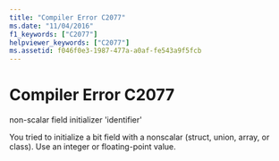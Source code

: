 ```yaml
---
title: "Compiler Error C2077"
ms.date: "11/04/2016"
f1_keywords: ["C2077"]
helpviewer_keywords: ["C2077"]
ms.assetid: f046f0e3-1987-477a-a0af-fe543a9f5fcb
---
```

# Compiler Error C2077

non-scalar field initializer 'identifier'

You tried to initialize a bit field with a nonscalar (struct, union, array, or class). Use an integer or floating-point value.
